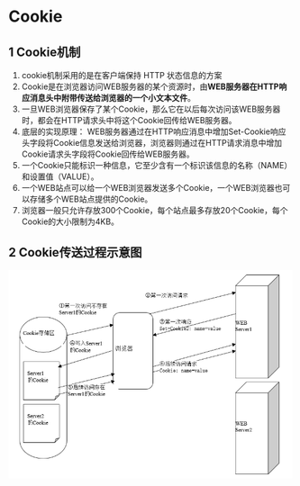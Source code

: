 # Cookie

## 1 Cookie机制

1. cookie机制采用的是在客户端保持 HTTP 状态信息的方案 
2. Cookie是在浏览器访问WEB服务器的某个资源时，由**WEB服务器在HTTP响应消息头中附带传送给浏览器的一个小文本文件**。 
3. 一旦WEB浏览器保存了某个Cookie，那么它在以后每次访问该WEB服务器时，都会在HTTP请求头中将这个Cookie回传给WEB服务器。
4. 底层的实现原理： WEB服务器通过在HTTP响应消息中增加Set-Cookie响应头字段将Cookie信息发送给浏览器，浏览器则通过在HTTP请求消息中增加Cookie请求头字段将Cookie回传给WEB服务器。
5. 一个Cookie只能标识一种信息，它至少含有一个标识该信息的名称（NAME）和设置值（VALUE）。 
6. 一个WEB站点可以给一个WEB浏览器发送多个Cookie，一个WEB浏览器也可以存储多个WEB站点提供的Cookie。
7. 浏览器一般只允许存放300个Cookie，每个站点最多存放20个Cookie，每个Cookie的大小限制为4KB。



## 2 Cookie传送过程示意图

![1573702004097](Cookie.assets/1573702004097.png)

